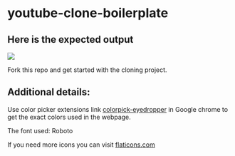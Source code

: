 # youtube-clone-boilerplate
## Here is the expected output
![](https://github.com/Kalvium-Program/youtube-clone-boilerplate/blob/main/assets/Youtube%20Home%20Page.png?raw=true)


Fork this repo and get started with the cloning project.

## Additional details:
Use color picker extensions link [colorpick-eyedropper](https://chrome.google.com/webstore/detail/colorpick-eyedropper/) in Google chrome to get the exact colors used in the webpage.

The font used: Roboto


If you need more icons you can visit [flaticons.com](https://www.flaticon.com/)

